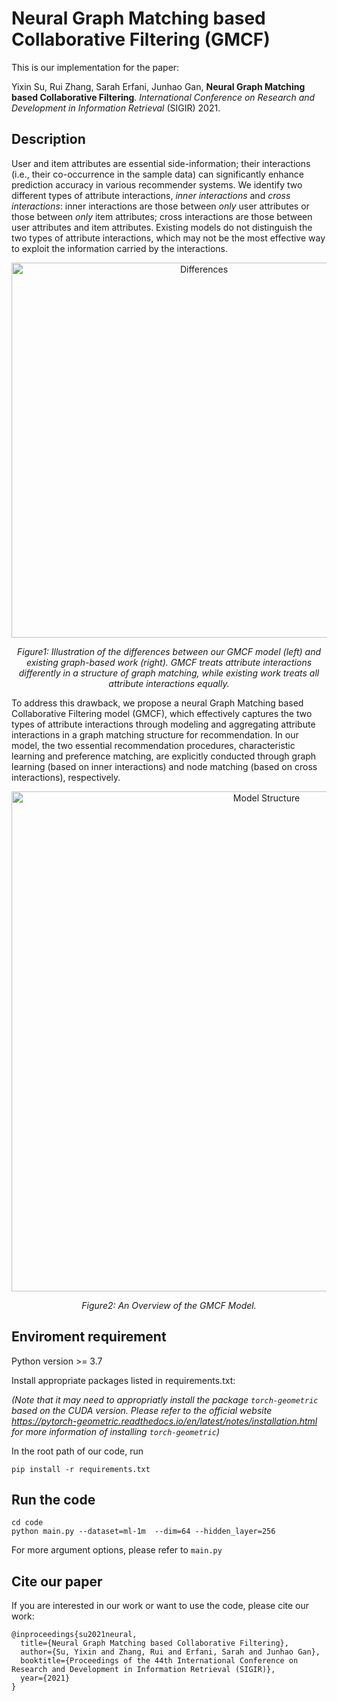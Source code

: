 # Neural Graph Matching based Collaborative Filtering (GMCF)

This is our implementation for the paper:

Yixin Su, Rui Zhang, Sarah Erfani, Junhao Gan, **Neural Graph Matching based Collaborative Filtering**. *International Conference on Research and Development in Information Retrieval* (SIGIR) 2021.

## Description

User and item attributes are essential side-information; their interactions (i.e., their co-occurrence in the sample data) can significantly enhance prediction accuracy in various recommender systems. We identify two different types of attribute interactions, *inner interactions* and *cross interactions*: inner interactions are those between *only* user attributes or those between *only* item attributes; cross interactions are those between user attributes and item attributes. Existing models do not distinguish the two types of attribute interactions, which may not be the most effective way to exploit the information carried by the interactions. 

<p align="center">
  <img src="https://github.com/suyixin12123/GMCF/blob/main/img/running_exmaple.png", alt="Differences" width="600">
  <p align="center"><em>Figure1: Illustration of the differences between our GMCF model (left) and existing graph-based work (right). GMCF treats attribute interactions differently in a structure of graph matching, while existing work treats all attribute interactions equally.</em></p>
</p>


To address this drawback, we propose a neural Graph Matching based Collaborative Filtering model (GMCF), which effectively captures the two types of attribute interactions through modeling and aggregating attribute interactions in a graph matching structure for recommendation. In our model, the two essential recommendation procedures, characteristic learning and preference matching, are explicitly conducted through graph learning (based on inner interactions) and node matching (based on cross interactions), respectively.

<p align="center">
  <img src="https://github.com/suyixin12123/GMCF/blob/main/img/GMCF_structure.png", alt="Model Structure" width="800">
  <p align="center"><em>Figure2: An Overview of the GMCF Model.</em></p>
</p>


## Enviroment requirement

Python version >= 3.7

Install appropriate packages listed in requirements.txt:

*(Note that it may need to appropriatly install the package ```torch-geometric``` based on the CUDA version. Please refer to the official website https://pytorch-geometric.readthedocs.io/en/latest/notes/installation.html for more information of installing ```torch-geometric```)*

In the root path of our code, run

```
pip install -r requirements.txt
```

## Run the code

```
cd code
python main.py --dataset=ml-1m  --dim=64 --hidden_layer=256
```

For more argument options, please refer to ```main.py```


## Cite our paper

If you are interested in our work or want to use the code, please cite our work:

```
@inproceedings{su2021neural,
  title={Neural Graph Matching based Collaborative Filtering},
  author={Su, Yixin and Zhang, Rui and Erfani, Sarah and Junhao Gan},
  booktitle={Proceedings of the 44th International Conference on Research and Development in Information Retrieval (SIGIR)},
  year={2021}
}
```


